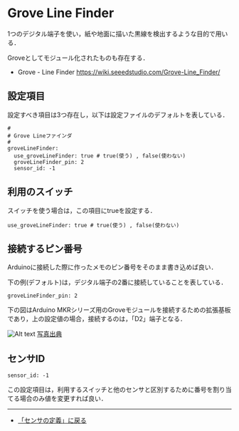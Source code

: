 # Grove Line Finder

1つのデジタル端子を使い，紙や地面に描いた黒線を検出するような目的で用いる．


Groveとしてモジュール化されたものも存在する．

- Grove - Line Finder https://wiki.seeedstudio.com/Grove-Line_Finder/


## 設定項目
設定すべき項目は3つ存在し，以下は設定ファイルのデフォルトを表している．

```
#
# Grove Lineファインダ
#
groveLineFinder:
  use_groveLineFinder: true # true(使う) , false(使わない)
  groveLineFinder_pin: 2
  sensor_id: -1
```

## 利用のスイッチ
スイッチを使う場合は，この項目にtrueを設定する．
```
use_groveLineFinder: true # true(使う) , false(使わない)
```


## 接続するピン番号
Arduinoに接続した際に作ったメモのピン番号をそのまま書き込めば良い．

下の例(デフォルト)は，デジタル端子の2番に接続していることを表している．
```
groveLineFinder_pin: 2
```

下の図はArduino MKRシリーズ用のGroveモジュールを接続するための拡張基板であり，上の設定値の場合，接続するのは，「D2」端子となる．

![Alt text](../../images/MKR_carrier.png)
[写真出典](https://store-usa.arduino.cc/products/arduino-mkr-connector-carrier-grove-compatible)


## センサID
```
sensor_id: -1
```
この設定項目は，利用するスイッチと他のセンサと区別するために番号を割り当てる場合のみ値を変更すれば良い．

***

- [「センサの定義」に戻る](../SensorDefinition.md)

